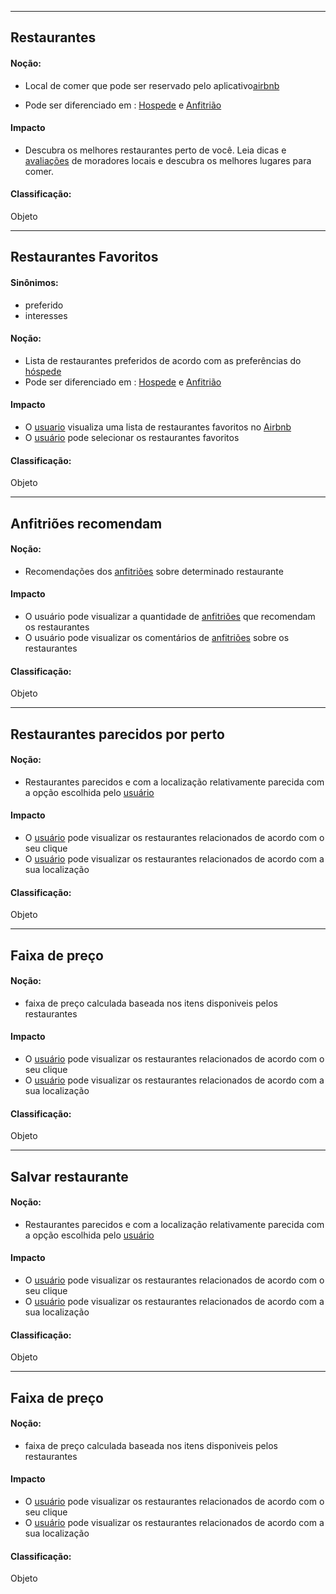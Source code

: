 ***
## Restaurantes <a name="RESTAURANTES"></a>

#### Noção:
- Local de comer que pode ser reservado pelo aplicativo[airbnb](lex_geral.md#AIRBNB)

- Pode ser diferenciado em : [Hospede](lex_geral.md#HOSPEDE) e [Anfitrião](#ANFITRIAO)

#### Impacto
- Descubra os melhores restaurantes perto de você. Leia dicas e [avaliações](lex_geral.md#AVALIACAO) de moradores locais e descubra os melhores lugares para comer.

#### Classificação:
Objeto

***
## Restaurantes Favoritos <a name="RESTAURANTES_FAVORITOS"></a>
#### Sinônimos:
- preferido
- interesses

#### Noção:
- Lista de restaurantes preferidos de acordo com as preferências do [hóspede](lex_geral.md#HOSPEDE)
- Pode ser diferenciado em : [Hospede](lex_geral.md#HOSPEDE) e [Anfitrião](#ANFITRIAO)

#### Impacto
- O [usuario](lex_geral.md#USUARIO) visualiza uma lista de restaurantes favoritos no [Airbnb](lex_geral.md#AIRBNB)
- O [usuário](lex_geral.md#USUARIO) pode selecionar os restaurantes favoritos

#### Classificação:
Objeto

***
## Anfitriões recomendam <a name="RECOMENDACAO_ANFITRIAO"></a>

#### Noção:
- Recomendações dos [anfitriões](#ANFITRIAO) sobre determinado restaurante

#### Impacto
- O usuário pode visualizar a quantidade de [anfitriões](lex_geral.md#ANFITRIAO) que recomendam os restaurantes
- O usuário pode visualizar os comentários de [anfitriões](lex_geral.md#ANFITRIAO) sobre os restaurantes

#### Classificação:
Objeto

***
## Restaurantes parecidos por perto <a name="RESTAURANTES_PARECIDOS"></a>

#### Noção:
- Restaurantes parecidos e com a localização relativamente parecida com a opção escolhida pelo [usuário](lex_geral.md#USUARIO)

#### Impacto
- O [usuário](lex_geral.md#USUARIO) pode visualizar os restaurantes relacionados de acordo com o seu clique
- O [usuário](lex_geral.md#USUARIO) pode visualizar os restaurantes relacionados de acordo com a sua localização

#### Classificação:
Objeto

***
## Faixa de preço <a name="FAIXA_PREÇO"></a>

#### Noção:
- faixa de preço calculada baseada nos itens disponiveis pelos restaurantes 

#### Impacto
- O [usuário](lex_geral.md#USUARIO) pode visualizar os restaurantes relacionados de acordo com o seu clique
- O [usuário](lex_geral.md#USUARIO) pode visualizar os restaurantes relacionados de acordo com a sua localização

#### Classificação:
Objeto

***
## Salvar restaurante <a name="RESTAURANTES_PARECIDOS"></a>

#### Noção:
- Restaurantes parecidos e com a localização relativamente parecida com a opção escolhida pelo [usuário](lex_geral.md#USUARIO)

#### Impacto
- O [usuário](lex_geral.md#USUARIO) pode visualizar os restaurantes relacionados de acordo com o seu clique
- O [usuário](lex_geral.md#USUARIO) pode visualizar os restaurantes relacionados de acordo com a sua localização

#### Classificação:
Objeto

***
## Faixa de preço <a name="FAIXA_PREÇO"></a>

#### Noção:
- faixa de preço calculada baseada nos itens disponiveis pelos restaurantes 

#### Impacto
- O [usuário](lex_geral.md#USUARIO) pode visualizar os restaurantes relacionados de acordo com o seu clique
- O [usuário](lex_geral.md#USUARIO) pode visualizar os restaurantes relacionados de acordo com a sua localização

#### Classificação:
Objeto






